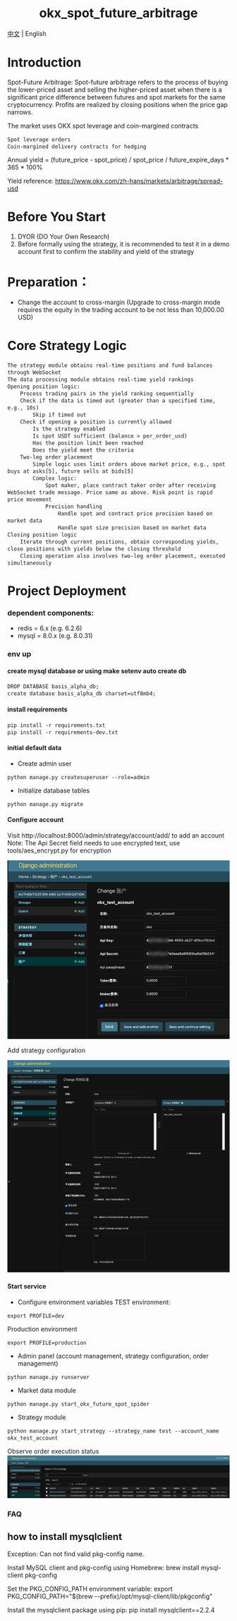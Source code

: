 <h1 align="center">
  <br>okx_spot_future_arbitrage<br>
</h1>

[中文](README_CN.md) | English

# Introduction
Spot-Future Arbitrage: Spot-future arbitrage refers to the process of buying the lower-priced asset and selling the higher-priced asset when there is a significant price difference between futures and spot markets for the same cryptocurrency. Profits are realized by closing positions when the price gap narrows.

The market uses OKX spot leverage and coin-margined contracts

    Spot leverage orders
    Coin-margined delivery contracts for hedging

Annual yield = (future_price - spot_price) / spot_price / future_expire_days * 365 * 100%

Yield reference: https://www.okx.com/zh-hans/markets/arbitrage/spread-usd

# Before You Start
1. DYOR (DO Your Own Research)
2. Before formally using the strategy, it is recommended to test it in a demo account first to confirm the stability and yield of the strategy


# Preparation：
* Change the account to cross-margin (Upgrade to cross-margin mode requires the equity in the trading account to be not less than 10,000.00 USD)


# Core Strategy Logic

    The strategy module obtains real-time positions and fund balances through WebSocket
    The data processing module obtains real-time yield rankings
    Opening position logic:
        Process trading pairs in the yield ranking sequentially
        Check if the data is timed out (greater than a specified time, e.g., 10s)
            Skip if timed out
        Check if opening a position is currently allowed
            Is the strategy enabled
            Is spot USDT sufficient (balance > per_order_usd)
            Has the position limit been reached
            Does the yield meet the criteria
        Two-leg order placement
            Simple logic uses limit orders above market price, e.g., spot buys at asks[5], future sells at bids[5]
            Complex logic:
                Spot maker, place contract taker order after receiving WebSocket trade message. Price same as above. Risk point is rapid price movement
                Precision handling
                    Handle spot and contract price precision based on market data
                    Handle spot size precision based on market data
    Closing position logic
        Iterate through current positions, obtain corresponding yields, close positions with yields below the closing threshold
        Closing operation also involves two-leg order placement, executed simultaneously



# Project Deployment

###  dependent components:
  - redis = 6.x     (e.g. 6.2.6)
  - mysql = 8.0.x    (e.g. 8.0.31)
### env up

####  create mysql database or using make setenv auto create db
```
DROP DATABASE basis_alpha_db;
create database basis_alpha_db charset=utf8mb4;
```

#### install requirements

```
pip install -r requirements.txt
pip install -r requirements-dev.txt
```


####  initial default data
* Create admin user
```
python manage.py createsuperuser --role=admin
```
* Initialize database tables
```
python manage.py migrate
```

#### Configure account

Visit http://localhost:8000/admin/strategy/account/add/ to add an account
Note: The Api Secret field needs to use encrypted text, use tools/aes_encrypt.py for encryption

![img.png](images/img.png)

Add strategy configuration  

![img_1.png](images/img_1.png)
####  Start service
* Configure environment variables
TEST environment:
```
export PROFILE=dev
```
Production environment
```
export PROFILE=production
```
* Admin panel (account management, strategy configuration, order management)

```
python manage.py runserver
```

* Market data module
```
python manage.py start_okx_future_spot_spider
```
* Strategy module
```
python manage.py start_strategy --strategy_name test --account_name okx_test_account
```

Observe order execution status
![order.png](images/order.png)

### FAQ
## how to install mysqlclient
Exception: Can not find valid pkg-config name.

Install MySQL client and pkg-config using Homebrew:
brew install mysql-client pkg-config

Set the PKG_CONFIG_PATH environment variable:
export PKG_CONFIG_PATH="$(brew --prefix)/opt/mysql-client/lib/pkgconfig"

Install the mysqlclient package using pip:
pip install mysqlclient==2.2.4
